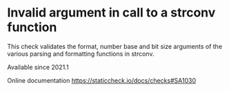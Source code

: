 # Invalid argument in call to a strconv function

This check validates the format, number base and bit size arguments of
the various parsing and formatting functions in strconv.

Available since
    2021.1

Online documentation
    https://staticcheck.io/docs/checks#SA1030
